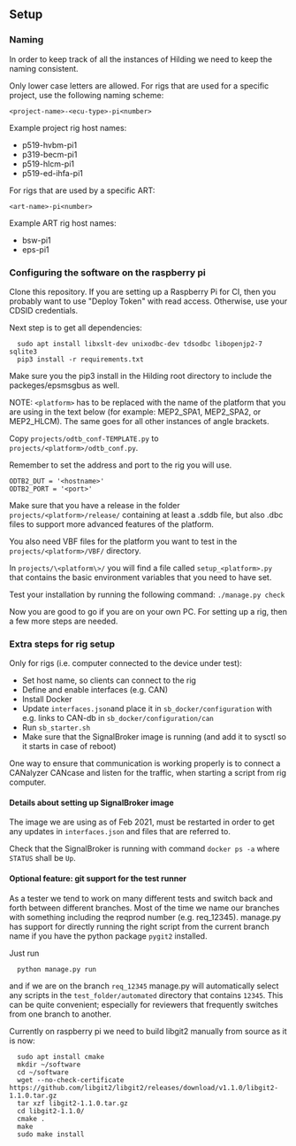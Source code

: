 
## Setup

### Naming

In order to keep track of all the instances of Hilding we need to keep the naming consistent.

Only lower case letters are allowed. For rigs that are used for a specific
project, use the following naming scheme:

```
<project-name>-<ecu-type>-pi<number>
```

Example project rig host names:
 - p519-hvbm-pi1
 - p319-becm-pi1
 - p519-hlcm-pi1
 - p519-ed-ihfa-pi1

For rigs that are used by a specific ART:

```
<art-name>-pi<number>
```

Example ART rig host names:
 - bsw-pi1
 - eps-pi1


### Configuring the software on the raspberry pi

Clone this repository. If you are setting up a Raspberry Pi for CI, then you
probably want to use "Deploy Token" with read access. Otherwise, use your CDSID
credentials.

Next step is to get all dependencies:

```shell
  sudo apt install libxslt-dev unixodbc-dev tdsodbc libopenjp2-7 sqlite3
  pip3 install -r requirements.txt
```

Make sure you the pip3 install in the Hilding root directory to include the
packeges/epsmsgbus as well.

NOTE: `<platform>` has to be replaced with the name of the platform that you are
using in the text below (for example: MEP2_SPA1, MEP2_SPA2, or MEP2_HLCM). The
same goes for all other instances of angle brackets.

Copy `projects/odtb_conf-TEMPLATE.py` to `projects/<platform>/odtb_conf.py`.

Remember to set the address and port to the rig you will use.

```
ODTB2_DUT = '<hostname>'
ODTB2_PORT = '<port>'
```

Make sure that you have a release in the folder `projects/<platform>/release/`
containing at least a .sddb file, but also .dbc files to support more advanced
features of the platform.

You also need VBF files for the platform you want to test in the
`projects/<platform>/VBF/` directory.

In `projects/\<platform\>/` you will find a file called `setup_<platform>.py` that
contains the basic environment variables that you need to have set.

Test your installation by running the following command: `./manage.py check`

Now you are good to go if you are on your own PC. For setting up a rig, then a
few more steps are needed.

### Extra steps for rig setup

Only for rigs (i.e. computer connected to the device under test):

 * Set host name, so clients can connect to the rig
 * Define and enable interfaces (e.g. CAN)
 * Install Docker
 * Update `interfaces.json`and place it in `sb_docker/configuration` with e.g.
   links to CAN-db in `sb_docker/configuration/can`
 * Run `sb_starter.sh`
 * Make sure that the SignalBroker image is running (and add it to sysctl so it
   starts in case of reboot)

One way to ensure that communication is working properly is to connect a
CANalyzer CANcase and listen for the traffic, when starting a script from rig
computer.

#### Details about setting up SignalBroker image

The image we are using as of Feb 2021, must be restarted in order to get any
updates in `interfaces.json` and files that are referred to.

Check that the SignalBroker is running with command `docker ps -a` where
`STATUS` shall be `Up`.


#### Optional feature: git support for the test runner

As a tester we tend to work on many different tests and switch back and forth
between different branches. Most of the time we name our branches with
something including the reqprod number (e.g. req_12345). manage.py has support
for directly running the right script from the current branch name if you have
the python package `pygit2` installed.

Just run
```
  python manage.py run
```
and if we are on the branch `req_12345` manage.py will automatically select any
scripts in the `test_folder/automated` directory that contains `12345`. This
can be quite convenient; especially for reviewers that frequently switches from
one branch to another.

Currently on raspberry pi we need to build libgit2 manually from source as it
is now:
```shell
  sudo apt install cmake
  mkdir ~/software
  cd ~/software
  wget --no-check-certificate https://github.com/libgit2/libgit2/releases/download/v1.1.0/libgit2-1.1.0.tar.gz
  tar xzf libgit2-1.1.0.tar.gz
  cd libgit2-1.1.0/
  cmake .
  make
  sudo make install
```
